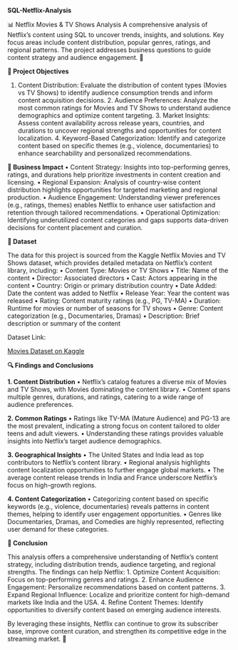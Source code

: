 **SQL-Netflix-Analysis**


📊 Netflix Movies &amp; TV Shows Analysis A comprehensive analysis of Netflix’s content using SQL to uncover trends, insights, and solutions. Key focus areas include content distribution, popular genres, ratings, and regional patterns. The project addresses business questions to guide content strategy and audience engagement. 🚀


**🎯 Project Objectives**


1.	Content Distribution:
Evaluate the distribution of content types (Movies vs TV Shows) to identify audience consumption trends and inform content acquisition decisions.
	2.	Audience Preferences:
Analyze the most common ratings for Movies and TV Shows to understand audience demographics and optimize content targeting.
	3.	Market Insights:
Assess content availability across release years, countries, and durations to uncover regional strengths and opportunities for content localization.
	4.	Keyword-Based Categorization:
Identify and categorize content based on specific themes (e.g., violence, documentaries) to enhance searchability and personalized recommendations.

**🧩 Business Impact**
	•	Content Strategy:
Insights into top-performing genres, ratings, and durations help prioritize investments in content creation and licensing.
	•	Regional Expansion:
Analysis of country-wise content distribution highlights opportunities for targeted marketing and regional production.
	•	Audience Engagement:
Understanding viewer preferences (e.g., ratings, themes) enables Netflix to enhance user satisfaction and retention through tailored recommendations.
	•	Operational Optimization:
Identifying underutilized content categories and gaps supports data-driven decisions for content placement and curation.

**📂 Dataset**

The data for this project is sourced from the Kaggle Netflix Movies and TV Shows dataset, which provides detailed metadata on Netflix’s content library, including:
	•	Content Type: Movies or TV Shows
	•	Title: Name of the content
	•	Director: Associated directors
	•	Cast: Actors appearing in the content
	•	Country: Origin or primary distribution country
	•	Date Added: Date the content was added to Netflix
	•	Release Year: Year the content was released
	•	Rating: Content maturity ratings (e.g., PG, TV-MA)
	•	Duration: Runtime for movies or number of seasons for TV shows
	•	Genre: Content categorization (e.g., Documentaries, Dramas)
	•	Description: Brief description or summary of the content

Dataset Link:

[Movies Dataset on Kaggle](https://www.kaggle.com/datasets/shivamb/netflix-shows?resource=download)




**🔍 Findings and Conclusions**

**1. Content Distribution**
	•	Netflix’s catalog features a diverse mix of Movies and TV Shows, with Movies dominating the content library.
	•	Content spans multiple genres, durations, and ratings, catering to a wide range of audience preferences.

**2. Common Ratings**
	•	Ratings like TV-MA (Mature Audience) and PG-13 are the most prevalent, indicating a strong focus on content tailored to older teens and adult viewers.
	•	Understanding these ratings provides valuable insights into Netflix’s target audience demographics.

**3. Geographical Insights**
	•	The United States and India lead as top contributors to Netflix’s content library.
	•	Regional analysis highlights content localization opportunities to further engage global markets.
	•	The average content release trends in India and France underscore Netflix’s focus on high-growth regions.

**4. Content Categorization**
	•	Categorizing content based on specific keywords (e.g., violence, documentaries) reveals patterns in content themes, helping to identify user engagement opportunities.
	•	Genres like Documentaries, Dramas, and Comedies are highly represented, reflecting user demand for these categories.

**🎯 Conclusion**

This analysis offers a comprehensive understanding of Netflix’s content strategy, including distribution trends, audience targeting, and regional strengths. The findings can help Netflix:
	1.	Optimize Content Acquisition: Focus on top-performing genres and ratings.
	2.	Enhance Audience Engagement: Personalize recommendations based on content patterns.
	3.	Expand Regional Influence: Localize and prioritize content for high-demand markets like India and the USA.
	4.	Refine Content Themes: Identify opportunities to diversify content based on emerging audience interests.

By leveraging these insights, Netflix can continue to grow its subscriber base, improve content curation, and strengthen its competitive edge in the streaming market. 🚀
